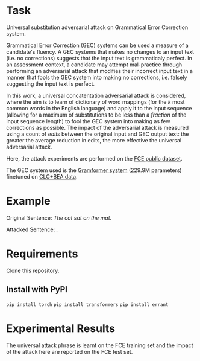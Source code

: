 # Task
Universal substitution adversarial attack on Grammatical Error Correction system.

Grammatical Error Correction (GEC) systems can be used a measure of a candidate's fluency. A GEC systems that makes no changes to an input text (i.e. no corrections) suggests that the input text is grammaticaly perfect. In an assessment context, a candidate may attempt mal-practice through performing an adversarial attack that modifies their incorrect input text in a manner that fools the GEC system into making no corrections, i.e. falsely suggesting the input text is perfect.

In this work, a universal concatentation adversarial attack is considered, where the aim is to learn of dictionary of word mappings (for the _k_ most common words in the English language) and apply it to the input sequence (allowing for a maximum of substitutions to be less than a _fraction_ of the input sequence length) to fool the GEC system into making as few corrections as possible. The impact of the adversarial attack is measured using a count of _edits_ between the original input and GEC output text: the greater the average reduction in edits, the more effective the universal adversarial attack.

Here, the attack experiments are performed on the [FCE public dataset](https://ilexir.co.uk/datasets/index.html).

The GEC system used is the [Gramformer system](https://githubhelp.com/PrithivirajDamodaran/Gramformer) (229.9M parameters) finetuned on [CLC+BEA data](https://www.cl.cam.ac.uk/research/nl/bea2019st/).

# Example

Original Sentence: _The cat sat on the mat._

Attacked Sentence: _._

# Requirements

Clone this repository.

## Install with PyPI

`pip install torch`
`pip install transformers`
`pip install errant`

# Experimental Results

The universal attack phrase is learnt on the FCE training set and the impact of the attack here are reported on the FCE test set.
